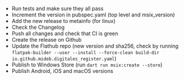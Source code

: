 - Run tests and make sure they all pass
- Increment the version in pubspec.yaml (top level and msix_version)
- Add the new release to metainfo (for linux)
- Check the Changelog
- Push all changes and check that CI is green
- Create the release on Github
- Update the Flathub repo (new version and sha256, check by running `flatpak-builder --user --install --force-clean build-dir io.github.mideb.digitales_register.yaml`)
- Publish to Windows Store (run `dart run msix:create --store`)
- Publish Android, iOS and macOS versions